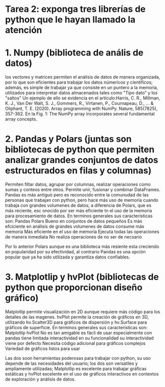 # Tarea 2: exponga tres librerías de python que le hayan llamado la atención
# 1. Numpy (biblioteca de anális de datos)
  los vectores y matrices permiten el análisis de datos de manera organizada, 
  por lo que son eficientes para trabajar los datos númericos y científicos; 
  además, es simple de trabajar ya que consiste en un puntero a la memoria, 
  utilizados para interpretar datos almacenados tales como "Tipo dato" y los "saltos"
  Un ejemplo de ello se evidencia en el artículo:Harris, C. R., Millman, K. J., Van Der Walt, S. J., Gommers, R., Virtanen, P., Cournapeau, D., ... & Oliphant, T. E. (2020). Array programming with NumPy. Nature, 585(7825), 357-362.
  En la Fig. 1: The NumPy array incorporates several fundamental array concepts.


# 2. Pandas y Polars (juntas son bibliotecas de python que permiten analizar grandes conjuntos de datos estructurados en filas y columnas)
  Permiten filtar datos, agrupar por columnas, realizar operaciones como sumas y conteos entre otros.
  Permite unir, fusionar y combinar DataFrames.
  Pandas es más antiguó pero es reconocido entre la comunudad de las personas que trabajan con python, 
  pero hace más uso de memoria cuando trabaja con grandes volumenes de datos;
  a diferencia de Polars, que es más reciente, esc onocido por ser más eficiente tn el uso de la memoria para procesamiento de datos.
  En terminos generales sus características son:
  Pandas                                                   Polars
  Bueno en conjuntos de datos pequeños                     Es más efciciente en análisis de grandes volumenes de datos
  consume más memoria                                      Más eficiente en el uso de memoria
  Ejecuta todas las operaciones de manera inmediata        No realiza operaciones de no ser de necsario
  
  Por lo anterior Polars aunque es una biblioteca más resiente esta creciendo en popularidad por su efectividad, al contrario 
  Pandas es una opción popular que ya ha sido utilizada y garantiza datos confiables.


# 3. Matplotlip y hvPlot (bibliotecas de python que proporcionan diseño gráfico)
  Matplotlip permite visualización en 2D aunque requiere más código para los detalles de las magenes.
  hvPlot permite la creación de gráficos en 3D, utilizando hv.Scatter3D para gráficos de dispersión y hv.Surface para gráficos de superficie.
  En terminos generales sus características son:
  Matplotlip                                             hvPlot
  No es tan amigable                                     es fácil de usar especialmente con pandas
  tiene limitada interactividad en su funcionalidad      su interactividad viene por defecto
  Necesita código adicional para gráficos complejos      Variedad de gráficos listos para usar
  
  Las dos soon herramientas poderosas para trabajar con python, su uso depende de las necesidades del usuario; 
  los dos son versatiles y ampliamente utilizadas; Matplotlip es excelente para trabajar gráficas estáticas y 
  hvPlot excelente en el uso de gráficos interactivos en contextos de exploración y análisis de datos.
